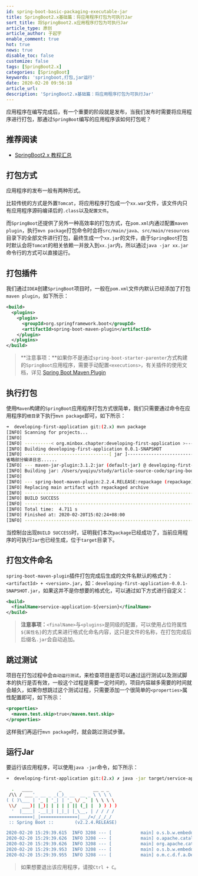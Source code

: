 ```yaml
---
id: spring-boot-basic-packaging-executable-jar
title: SpringBoot2.x基础篇：将应用程序打包为可执行Jar
sort_title: 将SpringBoot2.x应用程序打包为可执行Jar
article_type: 原创
article_author: 于起宇
enable_comment: true
hot: true
news: true
disable_toc: false
customize: false
tags: [SpringBoot2.x]
categories: [SpringBoot]
keywords: 'springboot,打包,jar运行'
date: 2020-02-20 09:56:18
article_url:
description: 'SpringBoot2.x基础篇：将应用程序打包为可执行Jar'
---
```


应用程序在编写完成后，有一个重要的阶段就是发布，当我们发布时需要将应用程序进行打包，那通过`SpringBoot`编写的应用程序该如何打包呢？

## 推荐阅读
- [SpringBoot2.x 教程汇总](http://blog.yuqiyu.com/spring-boot-2-x-articles.html)

## 打包方式

应用程序的发布一般有两种形式。

比较传统的方式是外置`Tomcat`，将应用程序打包成一个`xx.war`文件，该文件内只有应用程序源码编译后的`.class`以及`配置文件`。

而`SpringBoot`还提供了另外一种高效率的打包方式，在`pom.xml`内通过配置`maven plugin`，执行`mvn package`打包命令时会将`src/main/java`、`src/main/resources`目录下的全部文件进行打包，最终生成一个`xx.jar`的文件，由于`SpringBoot`打包时默认会将`Tomcat`的相关依赖一并放入到`xx.jar`内，所以通过`java -jar xx.jar`命令行的方式可以直接运行。

## 打包插件

我们通过`IDEA`创建`SpringBoot`项目时，一般在`pom.xml`文件内默认已经添加了打包`maven plugin`，如下所示：

```xml
<build>
  <plugins>
    <plugin>
      <groupId>org.springframework.boot</groupId>
      <artifactId>spring-boot-maven-plugin</artifactId>
    </plugin>
  </plugins>
</build>
```

> **注意事项：**如果你不是通过`spring-boot-starter-parenter`方式构建的`SpringBoot`应用程序，需要手动配置`<executions>`，有关插件的使用文档，详见 [Spring Boot Maven Plugin](https://docs.spring.io/spring-boot/docs/2.2.4.RELEASE/maven-plugin//usage.html)

## 执行打包

使用`Maven`构建的`SpringBoot`应用程序打包方式很简单，我们只需要通过命令在应用程序的`根目录`下执行`mvn package`即可，如下所示：

```bash
➜  developing-first-application git:(2.x) mvn package           
[INFO] Scanning for projects...
[INFO] 
[INFO] ----------< org.minbox.chapter:developing-first-application >-----------
[INFO] Building developing-first-application 0.0.1-SNAPSHOT
[INFO] --------------------------------[ jar ]---------------------------------
省略部分编译日志......
[INFO] --- maven-jar-plugin:3.1.2:jar (default-jar) @ developing-first-application ---
[INFO] Building jar: /Users/yuqiyu/study/article-source-code/spring-boot-chapter/developing-first-application/target/developing-first-application-0.0.1-SNAPSHOT.jar
[INFO] 
[INFO] --- spring-boot-maven-plugin:2.2.4.RELEASE:repackage (repackage) @ developing-first-application ---
[INFO] Replacing main artifact with repackaged archive
[INFO] ------------------------------------------------------------------------
[INFO] BUILD SUCCESS
[INFO] ------------------------------------------------------------------------
[INFO] Total time:  4.711 s
[INFO] Finished at: 2020-02-20T15:02:24+08:00
[INFO] ------------------------------------------------------------------------

```

当控制台出现`BUILD SUCCESS`时，证明我们本次`package`已经成功了，当前应用程序的可执行`Jar`也已经生成，位于`target`目录下。

## 打包文件命名

`spring-boot-maven-plugin`插件打包完成后生成的文件名默认的格式为：`<artifactId> + <version>.jar`，如：`developing-first-application-0.0.1-SNAPSHOT.jar`，如果这并不是你想要的格式化，可以通过如下方式进行自定义：

```xml
<build>
  <finalName>service-application-${version}</finalName>
</build>
```

> **注意事项：**`<finalName>`与`<plugins>`是同级的配置，可以使用占位符属性`${属性名}`的方式来进行格式化命名内容，这只是文件的名称，在打包完成后后缀名`.jar`会自动追加。

## 跳过测试

项目在打包过程中会`自动运行测试`，来检查项目是否可以通过运行测试以及测试脚本的执行是否有效，一般这个过程是需要一定时间的，项目内容越多需要的时间就会越久，如果你想跳过这个测试过程，只需要添加一个很简单的`<properties>`属性配置即可，如下所示：

```xml
<properties>
  <maven.test.skip>true</maven.test.skip>
</properties>
```

这样我们再运行`mvn package`时，就会跳过测试步骤。

## 运行Jar

要运行该应用程序，可以使用`java -jar`命令，如下所示：

```bash
➜  developing-first-application git:(2.x) ✗ java -jar target/service-application-0.0.1-SNAPSHOT.jar 

  .   ____          _            __ _ _
 /\\ / ___'_ __ _ _(_)_ __  __ _ \ \ \ \
( ( )\___ | '_ | '_| | '_ \/ _` | \ \ \ \
 \\/  ___)| |_)| | | | | || (_| |  ) ) ) )
  '  |____| .__|_| |_|_| |_\__, | / / / /
 =========|_|==============|___/=/_/_/_/
 :: Spring Boot ::        (v2.2.4.RELEASE)

2020-02-20 15:29:39.615  INFO 3208 --- [           main] o.s.b.w.embedded.tomcat.TomcatWebServer  : Tomcat initialized with port(s): 8080 (http)
2020-02-20 15:29:39.626  INFO 3208 --- [           main] o.apache.catalina.core.StandardService   : Starting service [Tomcat]
2020-02-20 15:29:39.626  INFO 3208 --- [           main] org.apache.catalina.core.StandardEngine  : Starting Servlet engine: [Apache Tomcat/9.0.30]
2020-02-20 15:29:39.953  INFO 3208 --- [           main] o.s.b.w.embedded.tomcat.TomcatWebServer  : Tomcat started on port(s): 8080 (http) with context path ''
2020-02-20 15:29:39.955  INFO 3208 --- [           main] o.m.c.d.f.a.DevelopingFirstApplication   : Started DevelopingFirstApplication in 1.539 seconds (JVM running for 1.868)

```

> 如果想要退出该应用程序，请按`Ctrl + C`。

